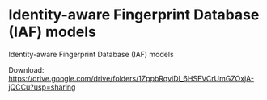 # Identity-aware Fingerprint Database (IAF) models

Identity-aware Fingerprint Database (IAF) models

Download: https://drive.google.com/drive/folders/1ZppbRqviDI_6HSFVCrUmGZOxjA-jQCCu?usp=sharing
